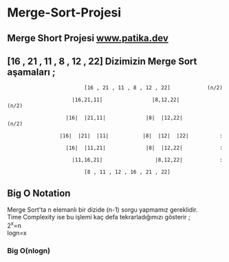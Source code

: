 # Merge-Sort-Projesi
## Merge Short Projesi www.patika.dev
## [16 , 21 , 11 , 8 , 12 , 22] Dizimizin Merge Sort aşamaları ;

                             [16 , 21 , 11 , 8 , 12 , 22]            (n/2)
                             
                         |16,21,11|                |8,12,22|          (n/2)
                         
                       |16|  |21,11|             |8|  |12,22|         (n/2)
                       
                     |16|  |21|  |11|           |8|  |12|  |22|          :
                     
                       |16|  |11,21|             |8|  |12,22|            :
                       
                         |11,16,21|                 |8,12,22|            :
                         
                             [8 , 11 , 12 , 16 , 21 , 22]
                            
## Big O Notation
Merge Sort'ta n elemanlı bir dizide (n-1) sorgu yapmamız gereklidir. <br>
Time Complexity ise bu işlemi kaç defa tekrarladığımızı gösterir ; <br>
2<sup>x</sup>=n <br>
logn=x <br>
### Big O(nlogn)
